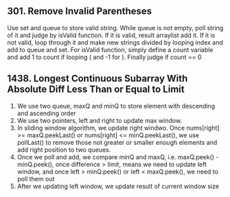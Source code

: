 ## 301. Remove Invalid Parentheses
Use set and queue to store valid string. While queue is not empty, poll string of it and judge by isValid function. If it is valid, result arraylist add it. If it is not valid, loop through it and make new strings divided by looping index and add to queue and set.
For isValid function, simply define a count variable and add 1 to count if looping ( and -1 for ). Finally judge if count == 0

## 1438. Longest Continuous Subarray With Absolute Diff Less Than or Equal to Limit
1. We use two queue, maxQ and minQ to store element with descending and ascending order
2. We use two pointers, left and right to update max window.
3. In sliding window algorithm, we update right windwo. Once nums[right] >= maxQ.peekLast() or nums[right] <= minQ.peekLast(), we use pollLast() to remove those not greater or smaller enough elements and add right position to two queues.
4. Once we poll and add, we compare minQ and maxQ, i.e. maxQ.peek() - minQ.peek(), once difference > limit, means we need to update left window, and once left > minQ.peek() or left < maxQ.peek(), we need to poll them out
5. After we updating left window, we update result of current window size

